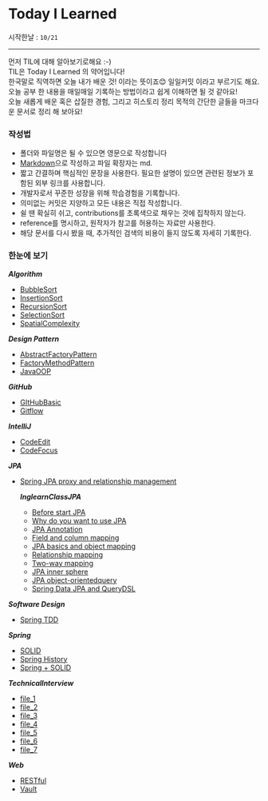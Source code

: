 # Today I Learned

시작한날 : ```10/21```

<hr/>
먼저 TIL에 대해 알아보기로해요 :-)<br/>
TIL은 Today I Learned 의 약어입니다!<br/>
한국말로 직역하면 오늘 내가 배운 것! 이라는 뜻이죠😊 일일커밋 이라고 부르기도 해요.<br/>
오늘 공부 한 내용을 매일매일 기록하는 방법이라고 쉽게 이해하면 될 것 같아요!<br/>
오늘 새롭게 배운 혹은 삽질한 경험, 그리고 히스토리 정리 목적의 간단한 글들을 마크다운 문서로 정리 해 보아요!

### 작성법
- 폴더와 파일명은 될 수 있으면 영문으로 작성합니다
- [Markdown](https://hr/>gist.github.com/ihoneymon/652be052a0727ad59601, "Markdown link")으로 작성하고 파일 확장자는 md.
- 짧고 간결하며 핵심적인 문장을 사용한다. 필요한 설명이 있으면 관련된 정보가 포함된 외부 링크를 사용합니다.
- 개발자로서 꾸준한 성장을 위해 학습경험을 기록합니다.
- 의미없는 커밋은 지양하고 모든 내용은 직접 작성합니다.
- 쉴 땐 확실히 쉬고, contributions를 초록색으로 채우는 것에 집착하지 않는다.
- reference를 명시하고, 원작자가 참고를 허용하는 자료만 사용한다.
- 해당 문서를 다시 봤을 때, 추가적인 검색의 비용이 들지 않도록 자세히 기록한다.

### 한눈에 보기
***Algorithm***
- [BubbleSort](Algorithm/BubbleSort.md)
- [InsertionSort](Algorithm/InsertionSort.md)
- [RecursionSort](Algorithm/RecursionSort.md)
- [SelectionSort](Algorithm/SelectionSort.md)
- [SpatialComplexity](Algorithm/SpatialComplexity.md)

***Design Pattern***
- [AbstractFactoryPattern](Design%20Pattern/AbstractFactoryPattern.md)
- [FactoryMethodPattern](Design%20Pattern/FactoryMethodPattern.md)
- [JavaOOP](Design%20Pattern/JavaOOP.md)
  
***GitHub***
- [GItHubBasic](Github/GItHubBasic.md)
- [Gitflow](Github/Gitflow.md)

***IntelliJ***
- [CodeEdit](IntelliJ/CodeEdit.md)
- [CodeFocus](IntelliJ/CodeFocus.md)

***JPA***   
- [Spring JPA proxy and relationship management](JPA/SpringJPAProxy%20And%20RelationshipManagement.md)


    ***InglearnClassJPA***
  - [Before start JPA](JPA/InflearnClassJPA/file0_Before%20start%20JPA.md)
  - [Why do you want to use JPA](JPA/InflearnClassJPA/file1_why%20do%20you%20want%20to%20use%20JPA.md)
  - [JPA Annotation](JPA/InflearnClassJPA/file2_JPA%20Annotation.md)
  - [Field and column mapping](JPA/InflearnClassJPA/file3_Field%20and%20column%20mapping.md)
  - [JPA basics and object mapping](JPA/InflearnClassJPA/file4_JPA%20basics%20and%20object%20mapping.md)
  - [Relationship mapping](JPA/InflearnClassJPA/file5_Relationship%20mapping.md)
  - [Two-way mapping](JPA/InflearnClassJPA/file6_Two-way%20mapping.md)
  - [JPA inner sphere](JPA/InflearnClassJPA/file7_JPA%20inner%20sphere.md)
  - [JPA object-orientedquery](JPA/InflearnClassJPA/file8_JPA%20object-oriented%20query.md)
  - [Spring Data JPA and QueryDSL](JPA/InflearnClassJPA/file9_Spring%20Data%20JPA%20and%20QueryDSL.md)

***Software Design***
- [Spring TDD](Software%20Design/SpringTDD.md)


***Spring***
- [SOLID](Spring/SOLID.md)
- [Spring History](Spring/SpringHistory.md)
- [Spring + SOLID](Spring/SpringSOLID.md)


***Technicallnterview***
- [file_1](TechnicalInterview/FastcampusClass/file_1.md)
- [file_2](TechnicalInterview/FastcampusClass/file_2.md)
- [file_3](TechnicalInterview/FastcampusClass/file_3.md)
- [file_4](TechnicalInterview/FastcampusClass/file_4.md)
- [file_5](TechnicalInterview/FastcampusClass/file_5.md)
- [file_6](TechnicalInterview/FastcampusClass/file_6.md)
- [file_7](TechnicalInterview/FastcampusClass/file_7.md)

***Web***
- [RESTful](Web/RESTful.md)
- [Vault](Web/Vault.md)